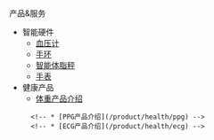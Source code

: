 <div class="sidebar-title "><i class="fa fa-home"></i>产品&服务</div>

* 智能硬件
  * [血压计](/product/hardware/sphygmomanometer)
  * [手环](/product/hardware/wristbrand)
  * [智能体脂秤](/product/hardware/scale)
  * [手表](/product/hardware/watch)
* 健康产品
    * [体重产品介绍](/product/health/weight)
    <!-- * [睡眠产品介绍](/product/health/sleep) -->
    <!-- * [血压产品介绍](/product/health/bloodpressure) -->
    <!-- * [步数产品介绍](/product/health/step) -->
    <!-- * [心率产品介绍](/product/health/heartrate) -->
    <!-- * [饮食产品介绍](/product/health/food) -->
    <!-- * [运动产品介绍](/product/health/sports) -->
    <!-- * [有氧能力](/product/health/aerobic) -->
        <!-- * [PPG产品介绍](/product/health/ppg) -->
        <!-- * [ECG产品介绍](/product/health/ecg) -->
